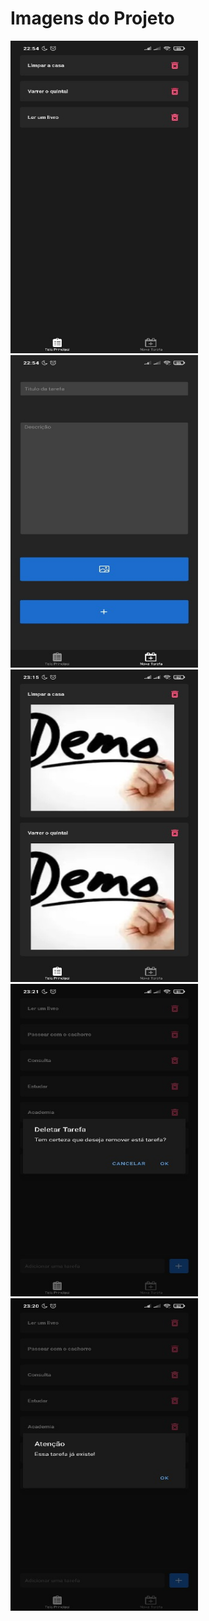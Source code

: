 # Imagens do Projeto

<p>
  <img width="300" height="500" src="imagens/readme/pagina-principal.jpg" >

  <img width="300" height="500" src="imagens/readme/nova-tarefa.jpg" >

  <img width="300" height="500" src="imagens/readme/tarefas-imagens.jpg" >

  <img width="300" height="500" src="imagens/readme/alerta-deletar.jpg" >

  <img width="300" height="500" src="imagens/readme/alerta-erro.jpg" >
</p>
